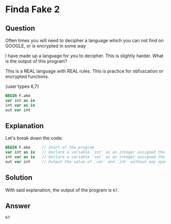 # Finda Fake 2

## Question

Often times you will need to decipher a language which you can not find on
GOOGLE, or is encrypted in some way

I have made up a language for you to decipher. This is slightly harder. What is
the output of this program?

This is a REAL language with REAL rules. This is practice for obfuscation or
encrypted functions.

{user types 6,7}

```pascal
BEGIN F.ake
var int as in
int var as in
out var int
```

## Explanation

Let's break down the code:

```pascal
BEGIN F.ake     // Start of the program
var int as in   // Declare a variable `int` as an integer assigned the vakue of `in` which is 6
int var as in   // Declare a variable `var` as an integer assigned the value of `in` which is 7
out var int     // Output the value of `var` and `int` without any space or character in between
```

## Solution

With said explanation, the output of the program is `67`.

## Answer

```
67
```
